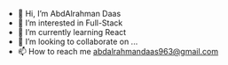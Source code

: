 - 👋 Hi, I’m AbdAlrahman Daas
- 👀 I’m interested in Full-Stack
- 🌱 I’m currently learning React
- 💞️ I’m looking to collaborate on ...
- 📫 How to reach me abdalrahmandaas963@gmail.com

<!---
AbdAlrahmanDaas963/AbdAlrahmanDaas963 is a ✨ special ✨ repository because its `README.md` (this file) appears on your GitHub profile.
You can click the Preview link to take a look at your changes.
--->
